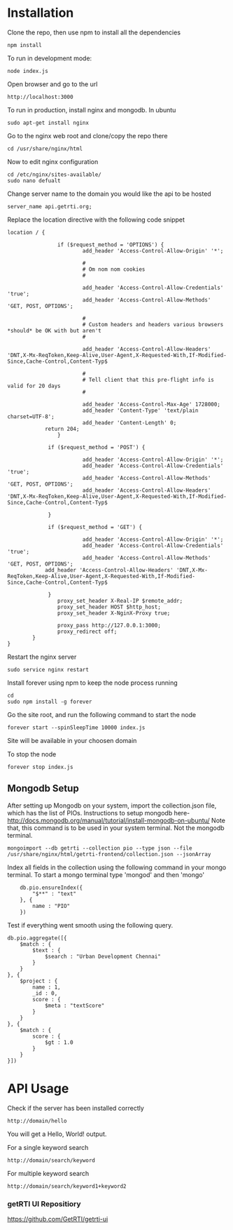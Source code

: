 # Installation

Clone the repo, then use npm to install all the dependencies

```
npm install
```

To run in development mode:

```
node index.js
```

Open browser and go to the url

```
http://localhost:3000
```

To run in production, install nginx and mongodb. In ubuntu 

```
sudo apt-get install nginx
```

Go to the nginx web root and clone/copy the repo there

```
cd /usr/share/nginx/html
```

Now to edit nginx configuration

```
cd /etc/nginx/sites-available/
sudo nano defualt
```

Change server name to the domain you would like the api to be hosted

```
server_name api.getrti.org;
```

Replace the location directive with the following code snippet

```
location / {

                if ($request_method = 'OPTIONS') {
                        add_header 'Access-Control-Allow-Origin' '*';

                        #
                        # Om nom nom cookies
                        #

                        add_header 'Access-Control-Allow-Credentials' 'true';
                        add_header 'Access-Control-Allow-Methods' 'GET, POST, OPTIONS';

                        #
                        # Custom headers and headers various browsers *should* be OK with but aren't
                        #

                        add_header 'Access-Control-Allow-Headers' 'DNT,X-Mx-ReqToken,Keep-Alive,User-Agent,X-Requested-With,If-Modified-Since,Cache-Control,Content-Typ$

                        #
                        # Tell client that this pre-flight info is valid for 20 days
                        #

                        add_header 'Access-Control-Max-Age' 1728000;
                        add_header 'Content-Type' 'text/plain charset=UTF-8';
                        add_header 'Content-Length' 0;
            return 204;
                }

             if ($request_method = 'POST') {

                        add_header 'Access-Control-Allow-Origin' '*';
                        add_header 'Access-Control-Allow-Credentials' 'true';
                        add_header 'Access-Control-Allow-Methods' 'GET, POST, OPTIONS';
                        add_header 'Access-Control-Allow-Headers' 'DNT,X-Mx-ReqToken,Keep-Alive,User-Agent,X-Requested-With,If-Modified-Since,Cache-Control,Content-Typ$

             }

             if ($request_method = 'GET') {

                        add_header 'Access-Control-Allow-Origin' '*';
                        add_header 'Access-Control-Allow-Credentials' 'true';
                        add_header 'Access-Control-Allow-Methods' 'GET, POST, OPTIONS';
            add_header 'Access-Control-Allow-Headers' 'DNT,X-Mx-ReqToken,Keep-Alive,User-Agent,X-Requested-With,If-Modified-Since,Cache-Control,Content-Typ$

             }
                proxy_set_header X-Real-IP $remote_addr;
                proxy_set_header HOST $http_host;
                proxy_set_header X-NginX-Proxy true;

                proxy_pass http://127.0.0.1:3000;
                proxy_redirect off;
        }
}

```

Restart the nginx server
```
sudo service nginx restart
```

Install forever using npm to keep the node process running
```
cd
sudo npm install -g forever
```

Go the site root, and run the following command to start the node
```
forever start --spinSleepTime 10000 index.js
```
Site will be available in your choosen domain


To stop the node

```
forever stop index.js
```

## Mongodb Setup

After setting up Mongodb on your system, import the collection.json file, which has the list of PIOs. Instructions to setup mongodb here- http://docs.mongodb.org/manual/tutorial/install-mongodb-on-ubuntu/
Note that, this command is to be used in your system terminal. Not the mongodb terminal.
```
mongoimport --db getrti --collection pio --type json --file /usr/share/nginx/html/getrti-frontend/collection.json --jsonArray
```

Index all fields in the collection using the following command in your mongo terminal. To start a mongo terminal type 'mongod' and then 'mongo'

```
	db.pio.ensureIndex({
		"$**" : "text"
	}, {
		name : "PIO"
	})
```
Test if everything went smooth using the following query.
```
db.pio.aggregate([{
	$match : {
		$text : {
			$search : "Urban Development Chennai"
		}
	}
}, {
	$project : {
		name : 1,
		_id : 0,
		score : {
			$meta : "textScore"
		}
	}
}, {
	$match : {
		score : {
			$gt : 1.0
		}
	}
}])
```


# API Usage

Check if the server has been installed correctly

```
http://domain/hello
```

You will get a Hello, World! output.

For a single keyword search

```
http://domain/search/keyword
```

For multiple keyword search

```
http://domain/search/keyword1+keyword2
```


### getRTI UI Repositiory
https://github.com/GetRTI/getrti-ui
